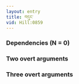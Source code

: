 ```yaml
---
layout: entry
title: བདུང་
vid: Hill:0859
---
```

### Dependencies (N = 0)


### Two overt arguments


### Three overt arguments
